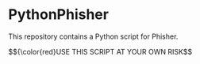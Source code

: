 # PythonPhisher

This repository contains a Python script for Phisher.

$${\color{red}USE THIS SCRIPT AT YOUR OWN RISK$$
